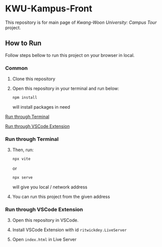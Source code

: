 # KWU-Kampus-Front

This repository is for main page of *Kwang-Woon University: Campus Tour* project.   

## How to Run

Follow steps bellow to run this project on your browser in local.

### Common

1. Clone this repository

2. Open this repository in your terminal and run below:
   ```bash
   npm install
   ```
   will install packages in need

[Run through Terminal](#run-through-terminal--npx-vite)

[Run through VSCode Extension](#run-through-vscode-extension)

### Run through Terminal

3. Then, run:
   ```bash
   npx vite
   ```
   or
   ```bash
   npx serve
   ```
   will give you local / network address

4. You can run this project from the given address

### Run through VSCode Extension

3. Open this repository in VSCode.

4. Install VSCode Extension with id `ritwickdey.LiveServer`

5. Open `index.html` in Live Server